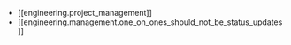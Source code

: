 
* [[engineering.project_management]]
* [[engineering.management.one_on_ones_should_not_be_status_updates]]
